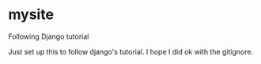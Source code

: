 # mysite
Following Django tutorial

Just set up this to follow django's tutorial. I hope I did ok with the gitignore.
